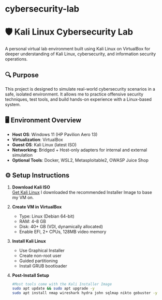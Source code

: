# cybersecurity-lab

# 🛡️ Kali Linux Cybersecurity Lab

A personal virtual lab environment built using Kali Linux on VirtualBox for deeper understanding of Kali Linux, cybersecurity, and information security operations. 

## 🔍 Purpose

This project is designed to simulate real-world cybersecurity scenarios in a safe, isolated environment. It allows me to practice offensive security techniques, test tools, and build hands-on experience with a Linux-based system.

## 🖥️ Environment Overview

- **Host OS**: Windows 11 (HP Pavilion Aero 13)
- **Virtualization**: VirtualBox
- **Guest OS**: Kali Linux (latest ISO)
- **Networking**: Bridged + Host-only adapters for internal and external simulation
- **Optional Tools**: Docker, WSL2, Metasploitable2, OWASP Juice Shop

## ⚙️ Setup Instructions

1. **Download Kali ISO**  
   [Get Kali Linux](https://www.kali.org/get-kali/) I downloaded the recommended Installer Image to base my VM on. 

2. **Create VM in VirtualBox**  
   - Type: Linux (Debian 64-bit)  
   - RAM: 4–8 GB  
   - Disk: 40+ GB (VDI, dynamically allocated)  
   - Enable EFI, 2+ CPUs, 128MB video memory

3. **Install Kali Linux**  
   - Use Graphical Installer  
   - Create non-root user  
   - Guided partitioning  
   - Install GRUB bootloader

4. **Post-Install Setup**  
   ```bash
   #Most tools come with the Kali Installer Image
   sudo apt update && sudo apt upgrade -y
   sudo apt install nmap wireshark hydra john sqlmap nikto gobuster -y 
